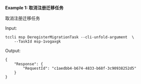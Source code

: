 **Example 1: 取消注册迁移任务**

取消注册迁移任务

Input: 

```
tccli msp DeregisterMigrationTask --cli-unfold-argument  \
    --TaskId msp-1vogaxgk
```

Output: 
```
{
    "Response": {
        "RequestId": "c1aedbb4-b674-4833-b68f-3c90938252d5"
    }
}
```

